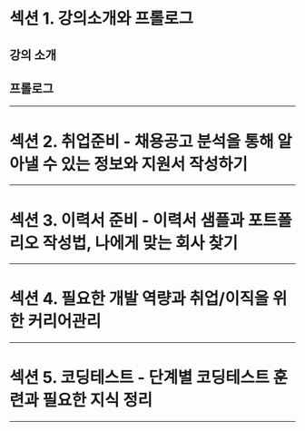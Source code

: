 # 섹션 1. 강의소개와 프롤로그
## 강의 소개
## 프롤로그

****
# 섹션 2. 취업준비 - 채용공고 분석을 통해 알아낼 수 있는 정보와 지원서 작성하기

****
# 섹션 3. 이력서 준비 - 이력서 샘플과 포트폴리오 작성법, 나에게 맞는 회사 찾기

****
# 섹션 4. 필요한 개발 역량과 취업/이직을 위한 커리어관리

****
# 섹션 5. 코딩테스트 - 단계별 코딩테스트 훈련과 필요한 지식 정리

****